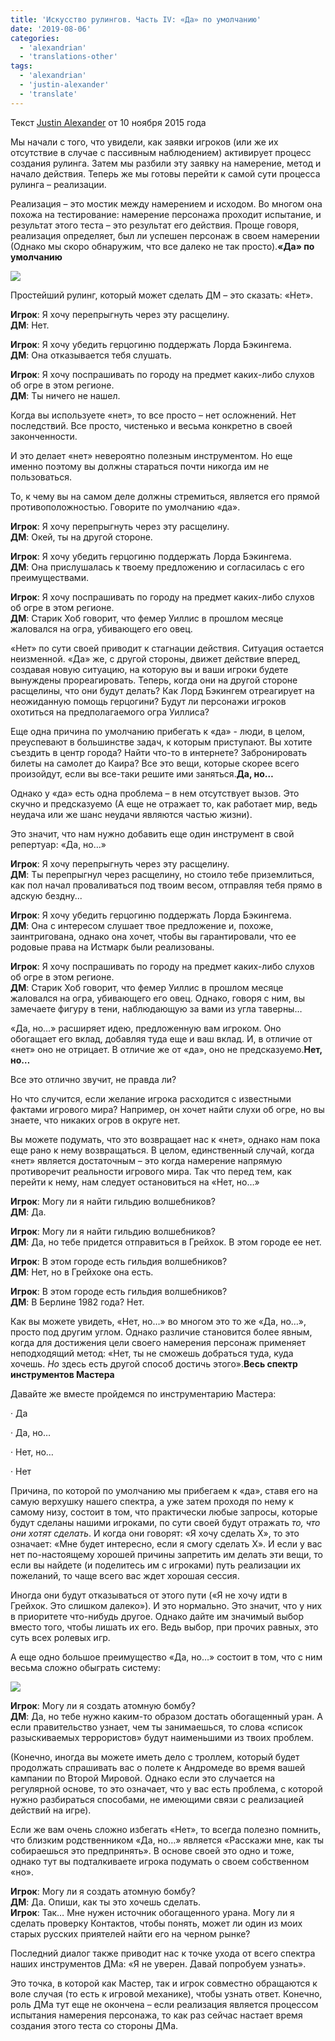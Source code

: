 ```yaml
---
title: 'Искусство рулингов. Часть IV: «Да» по умолчанию'
date: '2019-08-06'
categories:
  - 'alexandrian'
  - 'translations-other'
tags:
  - 'alexandrian'
  - 'justin-alexander'
  - 'translate'
---
```


Текст [Justin Alexander](https://vk.com/away.php?to=https://thealexandrian.net/about&cc_key=) от 10 ноября 2015 года

Мы начали с того, что увидели, как заявки игроков (или же их отсутствие в случае с пассивным наблюдением) активирует процесс создания рулинга. Затем мы разбили эту заявку на намерение, метод и начало действия. Теперь же мы готовы перейти к самой сути процесса рулинга – реализации.

Реализация – это мостик между намерением и исходом. Во многом она похожа на тестирование: намерение персонажа проходит испытание, и результат этого теста – это результат его действия. Проще говоря, реализация определяет, был ли успешен персонаж в своем намерении (Однако мы скоро обнаружим, что все далеко не так просто).**«Да» по умолчанию**

![](https://sun9-17.userapi.com/c854220/v854220716/aee84/hw8uJEQwkaQ.jpg)

Простейший рулинг, который может сделать ДМ – это сказать: «Нет».

**Игрок**: Я хочу перепрыгнуть через эту расщелину.  
**ДМ**: Нет.

**Игрок**: Я хочу убедить герцогиню поддержать Лорда Бэкингема.  
**ДМ**: Она отказывается тебя слушать.

**Игрок**: Я хочу поспрашивать по городу на предмет каких-либо слухов об огре в этом регионе.  
**ДМ**: Ты ничего не нашел.

Когда вы используете «нет», то все просто – нет осложнений. Нет последствий. Все просто, чистенько и весьма конкретно в своей законченности.

И это делает «нет» невероятно полезным инструментом. Но еще именно поэтому вы должны стараться почти никогда им не пользоваться.

То, к чему вы на самом деле должны стремиться, является его прямой противоположностью. Говорите по умолчанию «да».

**Игрок**: Я хочу перепрыгнуть через эту расщелину.  
**ДМ**: Окей, ты на другой стороне.

**Игрок**: Я хочу убедить герцогиню поддержать Лорда Бэкингема.  
**ДМ**: Она прислушалась к твоему предложению и согласилась с его преимуществами.

**Игрок**: Я хочу поспрашивать по городу на предмет каких-либо слухов об огре в этом регионе.  
**ДМ**: Старик Хоб говорит, что фемер Уиллис в прошлом месяце жаловался на огра, убивающего его овец.

«Нет» по сути своей приводит к стагнации действия. Ситуация остается неизменной. «Да» же, с другой стороны, движет действие вперед, создавая новую ситуацию, на которую вы и ваши игроки будете вынуждены прореагировать. Теперь, когда они на другой стороне расщелины, что они будут делать? Как Лорд Бэкингем отреагирует на неожиданную помощь герцогини? Будут ли персонажи игроков охотиться на предполагаемого огра Уиллиса?

Еще одна причина по умолчанию прибегать к «да» - люди, в целом, преуспевают в большинстве задач, к которым приступают. Вы хотите съездить в центр города? Найти что-то в интернете? Забронировать билеты на самолет до Каира? Все это вещи, которые скорее всего произойдут, если вы все-таки решите ими заняться.**Да, но…**

Однако у «да» есть одна проблема – в нем отсутствует вызов. Это скучно и предсказуемо (А еще не отражает то, как работает мир, ведь неудача или же шанс неудачи являются частью жизни).

Это значит, что нам нужно добавить еще один инструмент в свой репертуар: «Да, но…»

**Игрок**: Я хочу перепрыгнуть через эту расщелину.  
**ДМ**: Ты перепрыгнул через расщелину, но стоило тебе приземлиться, как пол начал проваливаться под твоим весом, отправляя тебя прямо в адскую бездну...

**Игрок**: Я хочу убедить герцогиню поддержать Лорда Бэкингема.  
**ДМ**: Она с интересом слушает твое предложение и, похоже, заинтригована, однако она хочет, чтобы вы гарантировали, что ее родовые права на Истмарк были реализованы.

**Игрок**: Я хочу поспрашивать по городу на предмет каких-либо слухов об огре в этом регионе.  
**ДМ**: Старик Хоб говорит, что фемер Уиллис в прошлом месяце жаловался на огра, убивающего его овец. Однако, говоря с ним, вы замечаете фигуру в тени, наблюдающую за вами из угла таверны…

«Да, но…» расширяет идею, предложенную вам игроком. Оно обогащает его вклад, добавляя туда еще и ваш вклад. И, в отличие от «нет» оно не отрицает. В отличие же от «да», оно не предсказуемо.**Нет, но…**

Все это отлично звучит, не правда ли?

Но что случится, если желание игрока расходится с известными фактами игрового мира? Например, он хочет найти слухи об огре, но вы знаете, что никаких огров в округе нет.

Вы можете подумать, что это возвращает нас к «нет», однако нам пока еще рано к нему возвращаться. В целом, единственный случай, когда «нет» является достаточным – это когда намерение напрямую противоречит реальности игрового мира. Так что перед тем, как перейти к нему, нам следует остановиться на «Нет, но…»

**Игрок**: Могу ли я найти гильдию волшебников?  
**ДМ**: Да.

**Игрок**: Могу ли я найти гильдию волшебников?  
**ДМ**: Да, но тебе придется отправиться в Грейхок. В этом городе ее нет.

**Игрок**: В этом городе есть гильдия волшебников?  
**ДМ**: Нет, но в Грейхоке она есть.

**Игрок**: В этом городе есть гильдия волшебников?  
**ДМ**: В Берлине 1982 года? Нет.

Как вы можете увидеть, «Нет, но…» во многом это то же «Да, но…», просто под другим углом. Однако различие становится более явным, когда для достижения цели своего намерения персонаж применяет неподходящий метод: «Нет, ты не сможешь добраться туда, куда хочешь. *Но* здесь есть другой способ достичь этого».**Весь спектр инструментов Мастера**

Давайте же вместе пройдемся по инструментарию Мастера:

· Да

· Да, но…

· Нет, но…

· Нет

Причина, по которой по умолчанию мы прибегаем к «да», ставя его на самую верхушку нашего спектра, а уже затем проходя по нему к самому низу, состоит в том, что практически любые запросы, которые будут сделаны нашими игроками, по сути своей будут отражать *то, что они хотят сделать*. И когда они говорят: «Я хочу сделать X», то это означает: «Мне будет интересно, если я смогу сделать X». И если у вас нет по-настоящему хорошей причины запретить им делать эти вещи, то если вы найдете (и поделитесь им с игроками) путь реализации их пожеланий, то чаще всего вас ждет хорошая сессия.

Иногда они будут отказываться от этого пути («Я не хочу идти в Грейхок. Это слишком далеко»). И это нормально. Это значит, что у них в приоритете что-нибудь другое. Однако дайте им значимый выбор вместо того, чтобы лишать их его. Ведь выбор, при прочих равных, это суть всех ролевых игр.

А еще одно большое преимущество «Да, но…» состоит в том, что с ним весьма сложно обыграть систему:

![](https://sun9-5.userapi.com/c854220/v854220716/aee8e/cHLrRDERlbQ.jpg)

**Игрок**: Могу ли я создать атомную бомбу?  
**ДМ**: Да, но тебе нужно каким-то образом достать обогащенный уран. А если правительство узнает, чем ты занимаешься, то слова «список разыскиваемых террористов» будут наименьшими из твоих проблем.

(Конечно, иногда вы можете иметь дело с троллем, который будет продолжать спрашивать вас о полете к Андромеде во время вашей кампании по Второй Мировой. Однако если это случается на регулярной основе, то это означает, что у вас есть проблема, с которой нужно разбираться способами, не имеющими связи с реализацией действий на игре).

Если же вам очень сложно избегать «Нет», то всегда полезно помнить, что близким родственником «Да, но…» является «Расскажи мне, как ты собираешься это предпринять». В основе своей это одно и тоже, однако тут вы подталкиваете игрока подумать о своем собственном «но».

**Игрок**: Могу ли я создать атомную бомбу?  
**ДМ**: Да. Опиши, как ты это хочешь сделать.  
**Игрок**: Так… Мне нужен источник обогащенного урана. Могу ли я сделать проверку Контактов, чтобы понять, может ли один из моих старых русских приятелей найти его на черном рынке?

Последний диалог также приводит нас к точке ухода от всего спектра наших инструментов ДМа: «Я не уверен. Давай попробуем узнать».

Это точка, в которой как Мастер, так и игрок совместно обращаются к воле случая (то есть к игровой механике), чтобы узнать ответ. Конечно, роль ДМа тут еще не окончена – если реализация является процессом испытания намерения персонажа, то как раз сейчас настает время создания этого теста со стороны ДМа.
